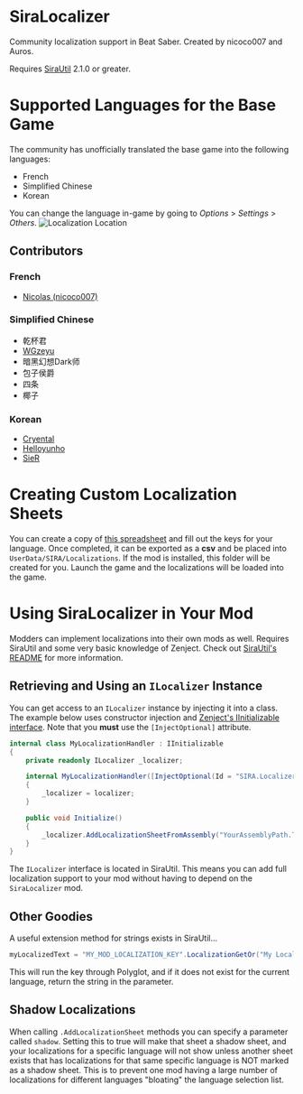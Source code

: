 # SiraLocalizer
Community localization support in Beat Saber. Created by nicoco007 and Auros.

Requires [SiraUtil](https://github.com/Auros/SiraUtil/releases/latest) 2.1.0 or greater.
# Supported Languages for the Base Game
The community has unofficially translated the base game into the following languages:
* French
* Simplified Chinese
* Korean

You can change the language in-game by going to *Options* > *Settings* > *Others*.
![Localization Location](https://i.imgur.com/tazj6Tl.png)

## Contributors
### French
* [Nicolas (nicoco007)](https://github.com/nicoco007)

### Simplified Chinese
* 乾杯君
* [WGzeyu](https://github.com/WGzeyu)
* 暗黑幻想Dark师
* 包子侯爵
* 四条
* 椰子

### Korean
* [Cryental](https://github.com/Cryental)
* [Helloyunho](https://github.com/Helloyunho)
* [SieR](https://github.com/SieR-VR)

# Creating Custom Localization Sheets
You can create a copy of [this spreadsheet](https://docs.google.com/spreadsheets/d/1NERV_PftlFQFKByvCxWV6hs9XaRLmNyMBOSLf4285AY/edit?usp=sharing) and fill out the keys for your language. Once completed, it can be exported as a **csv** and be placed into `UserData/SIRA/Localizations`. If the mod is installed, this folder will be created for you. Launch the game and the localizations will be loaded into the game.

# Using SiraLocalizer in Your Mod
Modders can implement localizations into their own mods as well. Requires SiraUtil and some very basic knowledge of Zenject. Check out [SiraUtil's README](https://github.com/Auros/SiraUtil#zenject) for more information.
 
## Retrieving and Using an `ILocalizer` Instance
You can get access to an `ILocalizer` instance by injecting it into a class. The example below uses constructor injection and [Zenject's IInitializable interface](https://github.com/svermeulen/Extenject#iinitializable). Note that you **must** use the `[InjectOptional]` attribute.

```cs
internal class MyLocalizationHandler : IInitializable
{
    private readonly ILocalizer _localizer;

    internal MyLocalizationHandler([InjectOptional(Id = "SIRA.Localizer")] ILocalizer localizer)
    {
        _localizer = localizer;
    }

    public void Initialize()
    {
        _localizer.AddLocalizationSheetFromAssembly("YourAssemblyPath.ToThe.Localization.sheet.csv", GoogleDriveDownloadFormat.CSV);
    }
}
```

The `ILocalizer` interface is located in SiraUtil. This means you can add full localization support to your mod without having to depend on the `SiraLocalizer` mod.

## Other Goodies
A useful extension method for strings exists in SiraUtil...
```cs
myLocalizedText = "MY_MOD_LOCALIZATION_KEY".LocalizationGetOr("My Localized Text");
```
This will run the key through Polyglot, and if it does not exist for the current language, return the string in the parameter.

## Shadow Localizations
When calling `.AddLocalizationSheet` methods you can specify a parameter called `shadow`. Setting this to true will make that sheet a shadow sheet, and your localizations for a specific language will not show unless another sheet exists that has localizations for that same specific language is NOT marked as a shadow sheet. This is to prevent one mod having a large number of localizations for different languages "bloating" the language selection list.
